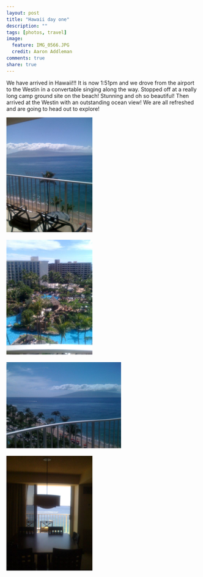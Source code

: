 ```yaml
---
layout: post
title: "Hawaii day one"
description: ""
tags: [photos, travel]
image:
  feature: IMG_0566.JPG
  credit: Aaron Addleman
comments: true
share: true
---
```



<p>We have arrived in Hawaii!!! It is now 1:51pm and we drove from the airport to the Westin in a convertable singing along the way. Stopped off at a really long camp ground site on the beach! Stunning and oh so beautiful! Then arrived at the Westin with an outstanding ocean view! We are all refreshed and are going to head out to explore!
</p>
<p><a href="/assets/files/p-640-480-e106de9c-4206-49fc-86fa-b55d7b38fda8.jpeg"><img src="/assets/files/p-640-480-e106de9c-4206-49fc-86fa-b55d7b38fda8.jpeg" alt="" width="225" height="300" class="alignnone size-full wp-image-364" href="/assets/files/p-640-480-e106de9c-4206-49fc-86fa-b55d7b38fda8.jpeg"></a><br><br><a href="/assets/files/p-640-480-daea7e28-5912-4dd8-bdb2-d3250a703d9e.jpeg"><img src="/assets/files/p-640-480-daea7e28-5912-4dd8-bdb2-d3250a703d9e.jpeg" alt="" width="225" height="300" class="alignnone size-full wp-image-364" href="/assets/files/p-640-480-daea7e28-5912-4dd8-bdb2-d3250a703d9e.jpeg"></a><br><br><a href="/assets/files/l-640-480-88e62649-b917-4138-a402-73ce87b83066.jpeg"><img src="/assets/files/l-640-480-88e62649-b917-4138-a402-73ce87b83066.jpeg" alt="" width="300" height="225" class="alignnone size-full wp-image-364" href="/assets/files/l-640-480-88e62649-b917-4138-a402-73ce87b83066.jpeg"></a><br><br><a href="/assets/files/p-640-480-8a10d347-7ddc-49a8-b486-a5f970b2882d.jpeg"><img src="/assets/files/p-640-480-8a10d347-7ddc-49a8-b486-a5f970b2882d.jpeg" alt="" width="225" height="300" class="alignnone size-full wp-image-364" href="/assets/files/p-640-480-8a10d347-7ddc-49a8-b486-a5f970b2882d.jpeg"></a></p>
